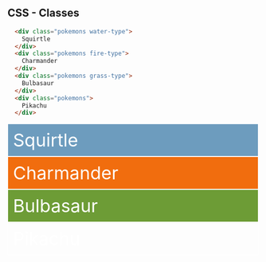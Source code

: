##  CSS - Classes

```html
  <div class="pokemons water-type">
    Squirtle
  </div>
  <div class="pokemons fire-type">
    Charmander
  </div>
  <div class="pokemons grass-type">
    Bulbasaur
  </div>
  <div class="pokemons">
    Pikachu
  </div>
```

<style type="text/css">
  .pokemons {
    font-size: 36px;
    padding: 10px;
    border: solid 1px white;
    color: #fff;
  }

  .water-type {
    background-color: rgb(109, 156, 190);
  }

  .grass-type {
    background-color: rgba(109, 156, 54, 1);
  }

  .fire-type {
    background-color: hsl(25, 89%, 50%);
  }
</style>

<div class="row">
  <div class="col-3 pokemons water-type">
    Squirtle
  </div>
  <div class="col-3 pokemons fire-type">
    Charmander
  </div>
  <div class="col-3 pokemons grass-type">
    Bulbasaur
  </div>
  <div class="col-3 pokemons">
    Pikachu
  </div>
</div>
